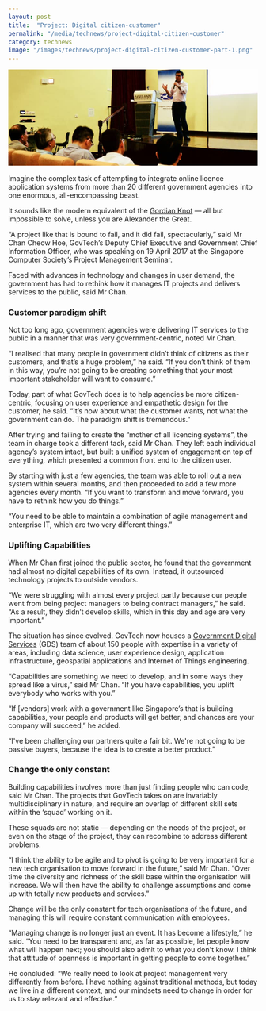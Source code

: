 ```yaml
---
layout: post
title:  "Project: Digital citizen-customer"
permalink: "/media/technews/project-digital-citizen-customer"
category: technews
image: "/images/technews/project-digital-citizen-customer-part-1.png"
---
```


![project: digital citizen-customer](/images/technews/project-digital-citizen-customer-part-1.png)

Imagine the complex task of attempting to integrate online licence application systems from more than 20 different government agencies into one enormous, all-encompassing beast.

It sounds like the modern equivalent of the [Gordian Knot](https://en.wikipedia.org/wiki/Gordian_Knot) — all but impossible to solve, unless you are Alexander the Great.

“A project like that is bound to fail, and it did fail, spectacularly,” said Mr Chan Cheow Hoe, GovTech’s Deputy Chief Executive and Government Chief Information Officer, who was speaking on 19 April 2017 at the Singapore Computer Society’s Project Management Seminar.

Faced with advances in technology and changes in user demand, the government has had to rethink how it manages IT projects and delivers services to the public, said Mr Chan.

### **Customer paradigm shift**
Not too long ago, government agencies were delivering IT services to the public in a manner that was very government-centric, noted Mr Chan.

“I realised that many people in government didn’t think of citizens as their customers, and that’s a huge problem,” he said. “If you don’t think of them in this way, you’re not going to be creating something that your most important stakeholder will want to consume.”

Today, part of what GovTech does is to help agencies be more citizen-centric, focusing on user experience and empathetic design for the customer, he said. “It’s now about what the customer wants, not what the government can do. The paradigm shift is tremendous.”

After trying and failing to create the “mother of all licencing systems”, the team in charge took a different tack, said Mr Chan. They left each individual agency’s system intact, but built a unified system of engagement on top of everything, which presented a common front end to the citizen user.

By starting with just a few agencies, the team was able to roll out a new system within several months, and then proceeded to add a few more agencies every month. “If you want to transform and move forward, you have to rethink how you do things.”

“You need to be able to maintain a combination of agile management and enterprise IT, which are two very different things.”

### **Uplifting Capabilities**
When Mr Chan first joined the public sector, he found that the government had almost no digital capabilities of its own. Instead, it outsourced technology projects to outside vendors.

“We were struggling with almost every project partly because our people went from being project managers to being contract managers,” he said. “As a result, they didn’t develop skills, which in this day and age are very important.”

The situation has since evolved. GovTech now houses a [Government Digital Services](https://www.tech.gov.sg/About-Us/GovTech-Teams/Government-Digital-Services/GDS) (GDS) team of about 150 people with expertise in a variety of areas, including data science, user experience design, application infrastructure, geospatial applications and Internet of Things engineering.

“Capabilities are something we need to develop, and in some ways they spread like a virus,” said Mr Chan. “If you have capabilities, you uplift everybody who works with you.”

“If [vendors] work with a government like Singapore’s that is building capabilities, your people and products will get better, and chances are your company will succeed,” he added.

“I've been challenging our partners quite a fair bit. We're not going to be passive buyers, because the idea is to create a better product.”

### **Change the only constant**
Building capabilities involves more than just finding people who can code, said Mr Chan. The projects that GovTech takes on are invariably multidisciplinary in nature, and require an overlap of different skill sets within the ‘squad’ working on it.

These squads are not static — depending on the needs of the project, or even on the stage of the project, they can recombine to address different problems.

“I think the ability to be agile and to pivot is going to be very important for a new tech organisation to move forward in the future,” said Mr Chan. “Over time the diversity and richness of the skill base within the organisation will increase. We will then have the ability to challenge assumptions and come up with totally new products and services.”

Change will be the only constant for tech organisations of the future, and managing this will require constant communication with employees.

“Managing change is no longer just an event. It has become a lifestyle,” he said. “You need to be transparent and, as far as possible, let people know what will happen next; you should also admit to what you don't know. I think that attitude of openness is important in getting people to come together.”

He concluded: “We really need to look at project management very differently from before. I have nothing against traditional methods, but today we live in a different context, and our mindsets need to change in order for us to stay relevant and effective.”
